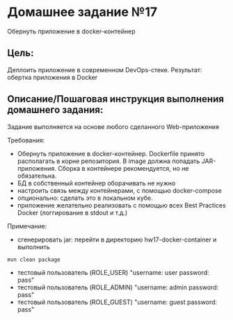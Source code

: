 # Домашнее задание №17

Обернуть приложение в docker-контейнер

## Цель:
Деплоить приложение в современном DevOps-стеке. Результат: обертка приложения
в Docker

## Описание/Пошаговая инструкция выполнения домашнего задания:

Задание выполняется на основе любого сделанного Web-приложения

Требования:
* Обернуть приложение в docker-контейнер. Dockerfile принято располагать
в корне репозитория. В image должна попадать JAR-приложения.
Сборка в контейнере рекомендуется, но не обязательна. 
* БД в собственный контейнер оборачивать не нужно
* настроить связь между контейнерами, с помощью docker-compose
* опционально: сделать это в локальном кубе.
* приложение желательно реализовать с помощью всех Best Practices Docker
(логгирование в stdout и т.д.)

Примечание:

* сгенерировать jar: перейти в директорию hw17-docker-container и выполнить 
```console 
mvn clean package
```
* тестовый пользователь (ROLE_USER)  "username: user  password: pass"
* тестовый пользователь (ROLE_ADMIN) "username: admin password: pass"
* тестовый пользователь (ROLE_GUEST) "username: guest password: pass"